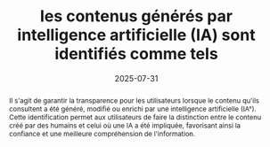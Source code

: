 ---
title: les contenus générés par intelligence artificielle (IA) sont identifiés comme tels
abstract: Il s'agit de garantir la transparence pour les utilisateurs lorsque le contenu qu'ils consultent a été généré, modifié ou enrichi par une intelligence artificielle (IA°). Cette identification permet aux utilisateurs de faire la distinction entre le contenu créé par des humains et celui où une IA a été impliquée, favorisant ainsi la confiance et une meilleure compréhension de l'information.
categories: 
    - "identification"
agrege: 00000-E051
opquast: ''
indiceebook: '52'
description: "Règle n°52"
before: "051"
weight: "052"
after: "053"
actif: '1'
layout: rules
date: 2025-07-31
tags: 
    - "fiabilité"
objectif: 
    - "Garantir la transparence pour les utilisateurs concernant l'origine des contenus."
    - "Permettre aux utilisateurs de distinguer clairement les contenus générés ou modifiés par IA."
    - "Favoriser la confiance et une meilleure compréhension de l'information consultée."
Meo: 
    - "Marquage clair et explicite de tout contenu généré, modifié ou enrichi par une IA (ex: 'Contenu généré par IA', 'Image créée avec l'aide de l'IA')."
    - "Positionnement proéminent et immédiat de l'identification à proximité du contenu concerné (début/fin d'article, légende d'image, filigrane)."
    - "Assurer une cohérence du mode d'identification sur l'ensemble du livre et de la collection le cas échéant."
    - "La mention de l'outil ou du modèle d'IA utilisé est facultative mais recommandée."
Controle: 
    - "Effectuer des vérifications manuelles régulières pour s'assurer de la présence et de la formulation correcte des identifications."
    - "Auditer les processus de création de contenu pour vérifier l'intégration systématique de l'identification des contenus IA."
    - "Mettre en place un mécanisme de feedback permettant aux utilisateurs de signaler les contenus non identifiés."
epubcheck: false
ace: false
humancheck: true
ReadiumGoToolkit: false
Source: 
    - ""
Referentiel: 
    - ""
steps: 
    - "Projet éditorial"
---